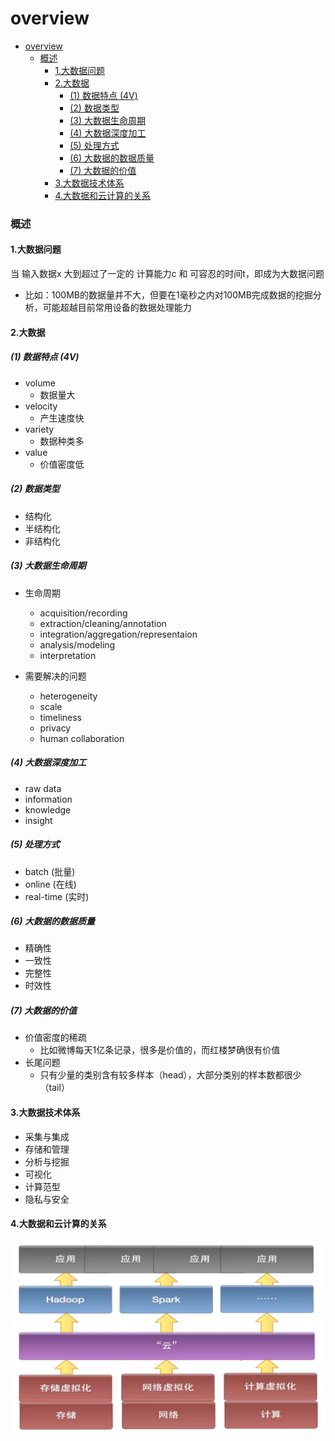 # overview


<!-- @import "[TOC]" {cmd="toc" depthFrom=1 depthTo=6 orderedList=false} -->

<!-- code_chunk_output -->

- [overview](#overview)
    - [概述](#概述)
      - [1.大数据问题](#1大数据问题)
      - [2.大数据](#2大数据)
        - [(1) 数据特点 (4V)](#1-数据特点-4v)
        - [(2) 数据类型](#2-数据类型)
        - [(3) 大数据生命周期](#3-大数据生命周期)
        - [(4) 大数据深度加工](#4-大数据深度加工)
        - [(5) 处理方式](#5-处理方式)
        - [(6) 大数据的数据质量](#6-大数据的数据质量)
        - [(7) 大数据的价值](#7-大数据的价值)
      - [3.大数据技术体系](#3大数据技术体系)
      - [4.大数据和云计算的关系](#4大数据和云计算的关系)

<!-- /code_chunk_output -->

### 概述

#### 1.大数据问题
当 输入数据x 大到超过了一定的 计算能力c 和 可容忍的时间t，即成为大数据问题
* 比如：100MB的数据量并不大，但要在1毫秒之内对100MB完成数据的挖掘分析，可能超越目前常用设备的数据处理能力

#### 2.大数据

##### (1) 数据特点 (4V)
* volume
    * 数据量大
* velocity
    * 产生速度快
* variety
    * 数据种类多
* value
    * 价值密度低

##### (2) 数据类型
* 结构化
* 半结构化
* 非结构化

##### (3) 大数据生命周期

* 生命周期
    * acquisition/recording
    * extraction/cleaning/annotation
    * integration/aggregation/representaion
    * analysis/modeling
    * interpretation

* 需要解决的问题
    * heterogeneity
    * scale
    * timeliness
    * privacy
    * human collaboration

##### (4) 大数据深度加工
* raw data
* information
* knowledge
* insight

##### (5) 处理方式

* batch (批量)
* online (在线)
* real-time (实时)

##### (6) 大数据的数据质量
* 精确性
* 一致性
* 完整性
* 时效性

##### (7) 大数据的价值
* 价值密度的稀疏
    * 比如微博每天1亿条记录，很多是价值的，而红楼梦确很有价值
* 长尾问题
    * 只有少量的类别含有较多样本（head），大部分类别的样本数都很少（tail）

#### 3.大数据技术体系

* 采集与集成
* 存储和管理
* 分析与挖掘
* 可视化
* 计算范型
* 隐私与安全

#### 4.大数据和云计算的关系
![](./imgs/overview_01.png)